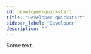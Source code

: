 ```yaml
---
id: developer-quickstart
title: "Developer quickstart"
sidebar_label: "Developer"
description: ""
---
```


Some text.
